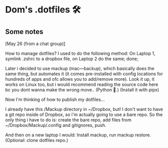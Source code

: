 # Dom's .dotfiles 🛠

## Some notes

[May 26 (from a chat group)]

How to manage dotfiles? I used to do the following method: On Laptop 1, symlink .zshrc to a dropbox file, on Laptop 2 do the same; done;

Later i decided to use mackup (mac—backup), which basically does the same thing, but automates it (it comes pre-installed with config locations for hundreds of apps and ofc allows you to add/remove more). Look it up, it works on Linux too, but i would recommend reading the source code here bc you dont wanna make the wrong move.. (Python 🐍.) (Install it with pipx)

Now I'm thinking of how to publish my dotfiles...

I already have this /Mackup directory in ~/Dropbox, but! I don't want to have a git repo inside of Dropbox, so i'm actually going to use a bare repo. So the only thing i have to do is: create the bare repo, add files from ~/Dropbox/Mackup/.config and gitignores, push.

And then on a new laptop I would: 
Install mackup, run mackup restore. (Optional: clone dotfiles repo.)
